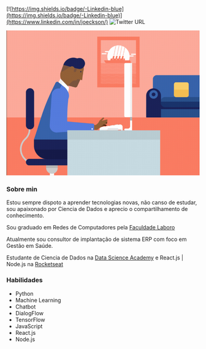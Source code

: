 [![https://img.shields.io/badge/-Linkedin-blue](https://img.shields.io/badge/-Linkedin-blue)](https://www.linkedin.com/in/joeckson/)
 ![Twitter URL](https://img.shields.io/twitter/url?style=social&url=https%3A%2F%2Ftwitter.com%2Fjoeckson)
 
 <p align="center"><img src="https://github.com/josantosc/josantosc/blob/master/fig.gif"></p>

### Sobre min
Estou sempre dispoto a aprender tecnologias novas, não canso de estudar, sou apaixonado por Ciencia de Dados e aprecio o compartilhamento de conhecimento.

Sou graduado em Redes de Computadores pela [Faculdade Laboro](https://laboro.edu.br/)

Atualmente sou consultor de implantação de sistema ERP com foco em Gestão em Saúde.

Estudante de Ciencia de Dados na [Data Science Academy](https://www.datascienceacademy.com.br/) e React.js | Node.js na [Rocketseat](https://rocketseat.com.br/)



### Habilidades

* Python
* Machine Learning
* Chatbot
* DialogFlow
* TensorFlow
* JavaScript
* React.js
* Node.js

<!--
**josantosc/josantosc** is a ✨ _special_ ✨ repository because its `README.md` (this file) appears on your GitHub profile.

Here are some ideas to get you started:

- 🔭 I’m currently working on ...
- 🌱 I’m currently learning ...
- 👯 I’m looking to collaborate on ...
- 🤔 I’m looking for help with ...
- 💬 Ask me about ...
- 📫 How to reach me: ...
- 😄 Pronouns: ...
- ⚡ Fun fact: ...
-->
